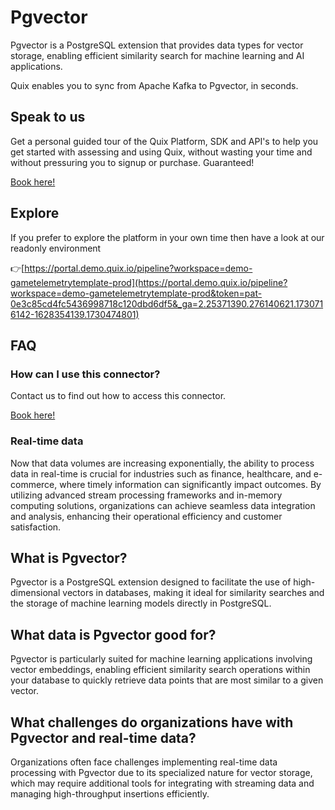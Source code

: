 <!-- START MARKDOWN -->
<!--[tech-name]-->
# Pgvector

<!--[blurb-about-tech]-->
Pgvector is a PostgreSQL extension that provides data types for vector storage, enabling efficient similarity search for machine learning and AI applications.

Quix enables you to sync from Apache Kafka <span id="to_or_from">to</span> <span id="techname">Pgvector</span>, in seconds.

## Speak to us

Get a personal guided tour of the Quix Platform, SDK and API's to help you get started with assessing and using Quix, without wasting your time and without pressuring you to signup or purchase. Guaranteed!

[Book here!](https://quix.io/book-a-demo)

## Explore

If you prefer to explore the platform in your own time then have a look at our readonly environment

👉[https://portal.demo.quix.io/pipeline?workspace=demo-gametelemetrytemplate-prod](https://portal.demo.quix.io/pipeline?workspace=demo-gametelemetrytemplate-prod&token=pat-0e3c85cd4fc5436998718c120dbd6df5&_ga=2.25371390.276140621.1730716142-1628354139.1730474801)

## FAQ 

### How can I use this connector?

Contact us to find out how to access this connector.

[Book here!](https://quix.io/book-a-demo)

### Real-time data

Now that data volumes are increasing exponentially, the ability to process data in real-time is crucial for industries such as finance, healthcare, and e-commerce, where timely information can significantly impact outcomes. By utilizing advanced stream processing frameworks and in-memory computing solutions, organizations can achieve seamless data integration and analysis, enhancing their operational efficiency and customer satisfaction.

## What is <span id="techname">Pgvector</span>?

<!--[tech-seo-text]-->
Pgvector is a PostgreSQL extension designed to facilitate the use of high-dimensional vectors in databases, making it ideal for similarity searches and the storage of machine learning models directly in PostgreSQL.

## What data is <span id="techname">Pgvector</span> good for?

<!--[tech-data-seo-text]-->
Pgvector is particularly suited for machine learning applications involving vector embeddings, enabling efficient similarity search operations within your database to quickly retrieve data points that are most similar to a given vector.

## What challenges do organizations have with <span id="techname">Pgvector</span> and real-time data?

<!--[tech-challenges-seo-text]-->
Organizations often face challenges implementing real-time data processing with Pgvector due to its specialized nature for vector storage, which may require additional tools for integrating with streaming data and managing high-throughput insertions efficiently.
<!-- END MARKDOWN -->